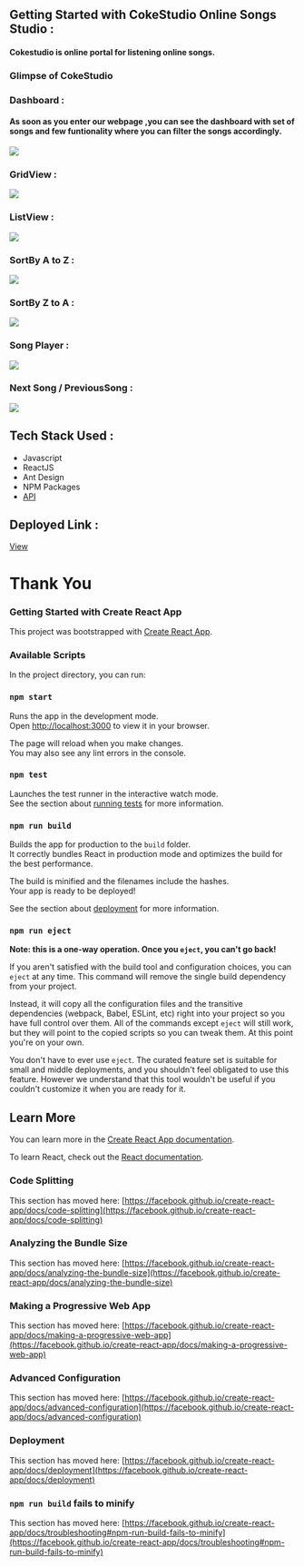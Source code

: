 ## Getting Started with CokeStudio Online Songs Studio :
#### Cokestudio is online portal for listening online songs.
### Glimpse of CokeStudio 

### Dashboard :
#### As soon as you enter our webpage ,you can see the dashboard with set of songs and few funtionality where you can filter the songs accordingly.
![](https://raw.githubusercontent.com/raman-boddula/TAG_MANGO_COKE_STUDIO/master/public/DashBoard.png)

### GridView :
![](https://raw.githubusercontent.com/raman-boddula/TAG_MANGO_COKE_STUDIO/master/public/GridView.png)
### ListView :
![](https://raw.githubusercontent.com/raman-boddula/TAG_MANGO_COKE_STUDIO/master/public/ListView.png)
### SortBy A to Z :
![](https://raw.githubusercontent.com/raman-boddula/TAG_MANGO_COKE_STUDIO/master/public/SortByAtoZ.png)
### SortBy Z to A :
![](https://raw.githubusercontent.com/raman-boddula/TAG_MANGO_COKE_STUDIO/master/public/SortByZtoA.png)
### Song Player :
![](https://raw.githubusercontent.com/raman-boddula/TAG_MANGO_COKE_STUDIO/master/public/SongPlaying.png)
### Next Song / PreviousSong :
![](https://raw.githubusercontent.com/raman-boddula/TAG_MANGO_COKE_STUDIO/master/public/NextSong.png)


## Tech Stack Used :
- Javascript
- ReactJS
- Ant Design
- NPM Packages
- [API](https://s3-ap-southeast-1.amazonaws.com/he-public-data/studiod9c0baf.json)

## Deployed Link :
[View](https://tag-mango-coke-studio-raman-boddula.vercel.app)

# Thank You











### Getting Started with Create React App

This project was bootstrapped with [Create React App](https://github.com/facebook/create-react-app).

### Available Scripts

In the project directory, you can run:

### `npm start`

Runs the app in the development mode.\
Open [http://localhost:3000](http://localhost:3000) to view it in your browser.

The page will reload when you make changes.\
You may also see any lint errors in the console.

### `npm test`

Launches the test runner in the interactive watch mode.\
See the section about [running tests](https://facebook.github.io/create-react-app/docs/running-tests) for more information.

### `npm run build`

Builds the app for production to the `build` folder.\
It correctly bundles React in production mode and optimizes the build for the best performance.

The build is minified and the filenames include the hashes.\
Your app is ready to be deployed!

See the section about [deployment](https://facebook.github.io/create-react-app/docs/deployment) for more information.

### `npm run eject`

**Note: this is a one-way operation. Once you `eject`, you can't go back!**

If you aren't satisfied with the build tool and configuration choices, you can `eject` at any time. This command will remove the single build dependency from your project.

Instead, it will copy all the configuration files and the transitive dependencies (webpack, Babel, ESLint, etc) right into your project so you have full control over them. All of the commands except `eject` will still work, but they will point to the copied scripts so you can tweak them. At this point you're on your own.

You don't have to ever use `eject`. The curated feature set is suitable for small and middle deployments, and you shouldn't feel obligated to use this feature. However we understand that this tool wouldn't be useful if you couldn't customize it when you are ready for it.

## Learn More

You can learn more in the [Create React App documentation](https://facebook.github.io/create-react-app/docs/getting-started).

To learn React, check out the [React documentation](https://reactjs.org/).

### Code Splitting

This section has moved here: [https://facebook.github.io/create-react-app/docs/code-splitting](https://facebook.github.io/create-react-app/docs/code-splitting)

### Analyzing the Bundle Size

This section has moved here: [https://facebook.github.io/create-react-app/docs/analyzing-the-bundle-size](https://facebook.github.io/create-react-app/docs/analyzing-the-bundle-size)

### Making a Progressive Web App

This section has moved here: [https://facebook.github.io/create-react-app/docs/making-a-progressive-web-app](https://facebook.github.io/create-react-app/docs/making-a-progressive-web-app)

### Advanced Configuration

This section has moved here: [https://facebook.github.io/create-react-app/docs/advanced-configuration](https://facebook.github.io/create-react-app/docs/advanced-configuration)

### Deployment

This section has moved here: [https://facebook.github.io/create-react-app/docs/deployment](https://facebook.github.io/create-react-app/docs/deployment)

### `npm run build` fails to minify

This section has moved here: [https://facebook.github.io/create-react-app/docs/troubleshooting#npm-run-build-fails-to-minify](https://facebook.github.io/create-react-app/docs/troubleshooting#npm-run-build-fails-to-minify)
